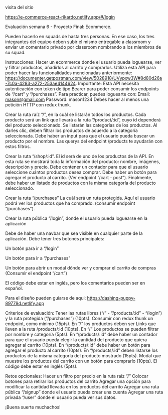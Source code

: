 visita del sitio

https://e-commerce-react-rikardo.netlify.app/#/login


Evaluación semana 6 - Proyecto Final: Ecommerce.

Pueden hacerlo en squads de hasta tres personas. En ese caso, los tres integrantes del equipo deben subir el mismo entregable a classroom y enviar un comentario privado por classroom nombrando a los miembros de su squad.

Instrucciones:
Hacer un ecommerce donde el usuario pueda loguearse, ver y filtrar productos, añadirlos al carrito y comprarlos. Utiliza esta API para poder hacer las funcionalidades mencionadas anteriormente: https://documenter.getpostman.com/view/5028918/UVypxw3W#8d80d26a-7c0a-4283-a272-253ae4144624. 
Importante: 
Esta API necesita autenticación con token de tipo Bearer para poder consumir los endpoints de “/cart” y “/purchases”. Para practicar, puedes loguearte con:
Email: mason@gmail.com
Password: mason1234
Debes hacer al menos una petición HTTP con redux thunk.

Crear la ruta raíz “/”, en la cuál se listarán todos los productos. 
Cada producto será un link que llevará a la ruta “/product/:id”, cuyo id dependerá del producto seleccionado. 
Se listarán las categorías de los productos. Al darles clic, deben filtrar los productos de acuerdo a la categoría seleccionada. 
Debe haber un input para que el usuario pueda buscar un producto por el nombre. 
Las querys del endpoint /products te ayudarán con estos filtros.

Crear la ruta “/shop/:id”. El id será de uno de los productos de la API. 
En esta ruta se mostrará toda la información del producto: nombre, imágenes, descripción y precio.
Debe contener un contador para que el usuario seleccione cuántos productos desea comprar. 
Debe haber un botón para agregar el producto al carrito. 
(Ver endpoint “/cart - post”).
Finalmente, debe haber un listado de productos con la misma categoría del producto seleccionado.






Crear la ruta “/purchases” La cuál será un ruta protegida. Aquí el usuario podrá ver los productos que ha comprado. (consumir endpoint “/purchases”).


Crear la ruta pública “/login”, donde el usuario pueda loguearse en la aplicación










Debe de haber una navbar que sea visible en cualquier parte de la aplicación. Debe tener tres botones principales:

Un botón para ir a “/login”

Un botón para ir a “/purchases”

Un botón para abrir un modal dónde ver y comprar el carrito de compras (Consumir el endpoint “/cart”)




El código debe estar en inglés, pero los comentarios pueden ser en español.

Para el diseño pueden guiarse de aqui: https://dashing-puppy-89779d.netlify.app

Criterios de evaluación:
Tener las rutas libres (“/” - “/products/:id” - “/login”) y la ruta protegida (“/purchases”) (10pts).
Consumir con redux thunk un endpoint, como mínimo (15pts).
En “/” los productos deben ser Links que lleven a la ruta /products/:id (10pts).
En “/” Los productos se pueden filtrar por nombre y categoría (5pts).
En “/products/:id” debe haber un contador para que el usuario pueda elegir la cantidad del producto que quiera agregar al carrito (10pts).
En “/products/:id” debe haber un botón para agregar el producto al carrito (10pts).
En “/products/:id” deben listarse los productos de la misma categoría del producto mostrado (15pts).
Modal que muestre los productos del carrito con un botón para comprarlo (10pts).
El código debe estar en inglés (5pts).


Retos opcionales:
Hacer un filtro por precio en la ruta raíz “/”
Colocar botones para retirar los productos del carrito
Agregar una opción para modificar la cantidad llevada en los productos del carrito
Agregar una ruta pública “/signup” donde el usuario pueda crear una cuenta
Agregar una ruta privada “/user” donde el usuario pueda ver sus datos.

¡Buena suerte muchachos!
